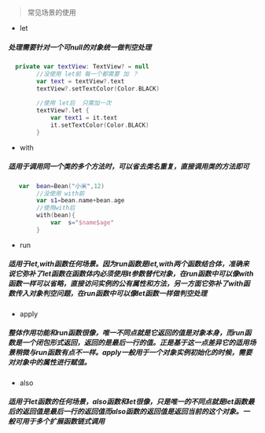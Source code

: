 > 常见场景的使用

- let

##### 处理需要针对一个可null的对象统一做判空处理 

```kotlin
  private var textView: TextView? = null
        //没使用 let前 每一个都需要 加 ？
        var text = textView?.text
        textView?.setTextColor(Color.BLACK)
        
        //使用 let后  只需加一次
        textView?.let { 
            var text1 = it.text
            it.setTextColor(Color.BLACK)
        }
```

- with

##### 适用于调用同一个类的多个方法时，可以省去类名重复，直接调用类的方法即可 

```kotlin
   var  bean=Bean("小米",12)
        //没使用 with前
        var s1=bean.name+bean.age
        //使用with后
        with(bean){
            var  s="$name$age"
        }
```

- run

##### 适用于let,with函数任何场景。因为run函数是let,with两个函数结合体，准确来说它弥补了let函数在函数体内必须使用it参数替代对象，在run函数中可以像with函数一样可以省略，直接访问实例的公有属性和方法，另一方面它弥补了with函数传入对象判空问题，在run函数中可以像let函数一样做判空处理

- apply 

##### 整体作用功能和run函数很像，唯一不同点就是它返回的值是对象本身，而run函数是一个闭包形式返回，返回的是最后一行的值。正是基于这一点差异它的适用场景稍微与run函数有点不一样。apply一般用于一个对象实例初始化的时候，需要对对象中的属性进行赋值。 

- also

##### 适用于let函数的任何场景，also函数和let很像，只是唯一的不同点就是let函数最后的返回值是最后一行的返回值而also函数的返回值是返回当前的这个对象。一般可用于多个扩展函数链式调用



 

